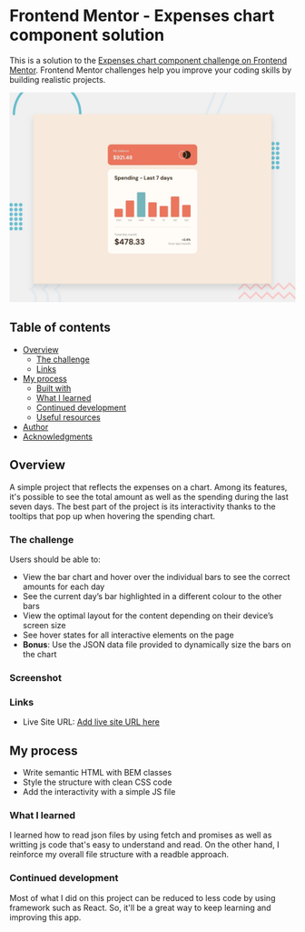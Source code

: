 # Frontend Mentor - Expenses chart component solution

This is a solution to the [Expenses chart component challenge on Frontend Mentor](https://www.frontendmentor.io/challenges/expenses-chart-component-e7yJBUdjwt). Frontend Mentor challenges help you improve your coding skills by building realistic projects. 

![Design preview for the Expenses chart component coding challenge](./design/desktop-preview.jpg)

## Table of contents

- [Overview](#overview)
  - [The challenge](#the-challenge)
  - [Links](#links)
- [My process](#my-process)
  - [Built with](#built-with)
  - [What I learned](#what-i-learned)
  - [Continued development](#continued-development)
  - [Useful resources](#useful-resources)
- [Author](#author)
- [Acknowledgments](#acknowledgments)


## Overview

A simple project that reflects the expenses on a chart. Among its features, it's possible to see the total amount as well as the spending during the last seven days. The best part of the project is its interactivity thanks to the tooltips that pop up when hovering the spending chart.

### The challenge

Users should be able to:

- View the bar chart and hover over the individual bars to see the correct amounts for each day
- See the current day’s bar highlighted in a different colour to the other bars
- View the optimal layout for the content depending on their device’s screen size
- See hover states for all interactive elements on the page
- **Bonus**: Use the JSON data file provided to dynamically size the bars on the chart

### Screenshot

### Links

- Live Site URL: [Add live site URL here](https://your-live-site-url.com)

## My process

- Write semantic HTML with BEM classes
- Style the structure with clean CSS code
- Add the interactivity with a simple JS file

### What I learned

I learned how to read json files by using fetch and promises as well as writting js code that's easy to understand and read. On the other hand, I reinforce my overall file structure with a readble approach.


### Continued development

Most of what I did on this project can be reduced to less code by using framework such as React. So, it'll be a great way to keep learning and improving this app.
